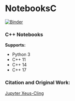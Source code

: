 # NotebooksC  

[![Binder](https://mybinder.org/badge_logo.svg)](https://mybinder.org/v2/gh/arcelioeperez/NotebooksC/main)

### C++ Notebooks  

**Supports:**  
- Python 3  
- C++ 11  
- C++ 14  
- C++ 17    

### Citation and Original Work:  
[Jupyter Xeus-Cling](https://github.com/jupyter-xeus/xeus-cling)
